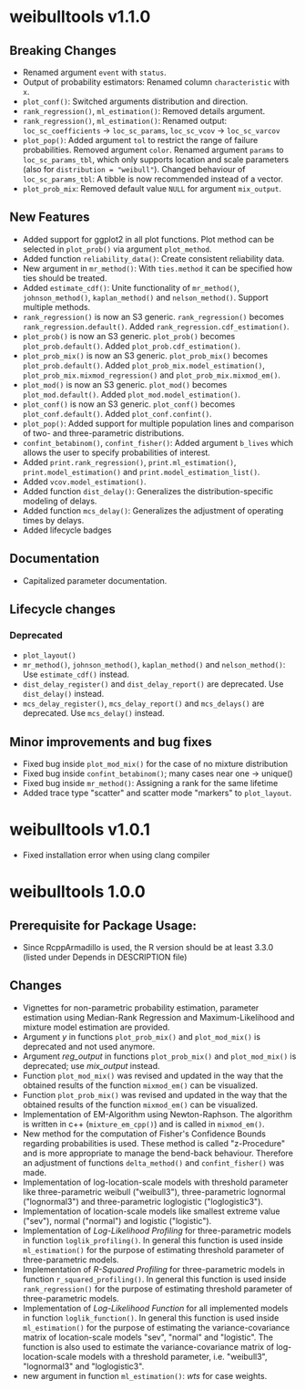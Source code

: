# weibulltools v1.1.0
## Breaking Changes
* Renamed argument `event` with `status`.
* Output of probability estimators: Renamed column `characteristic` with `x`.
* `plot_conf()`: Switched arguments distribution and direction.
* `rank_regression()`, `ml_estimation()`: Removed details argument.
* `rank_regression()`, `ml_estimation()`: Renamed output: `loc_sc_coefficients` -> `loc_sc_params`, `loc_sc_vcov` -> `loc_sc_varcov`
* `plot_pop()`: Added argument `tol` to restrict the range of failure probabilities. Removed argument `color`. Renamed argument `params` to `loc_sc_params_tbl`, which only supports location and scale parameters (also for `distribution = "weibull"`). Changed behaviour of `loc_sc_params_tbl`: A tibble is now recommended instead of a vector.
* `plot_prob_mix`: Removed default value `NULL` for argument `mix_output`.

## New Features
* Added support for ggplot2 in all plot functions. Plot method can be selected in `plot_prob()` via argument `plot_method`.
* Added function `reliability_data()`: Create consistent reliability data.
* New argument in `mr_method()`: With `ties.method` it can be specified how ties should be treated.
* Added `estimate_cdf()`: Unite functionality of `mr_method()`, `johnson_method()`, `kaplan_method()` and `nelson_method()`. Support multiple methods.
* `rank_regression()` is now an S3 generic. `rank_regression()` becomes `rank_regression.default()`. Added `rank_regression.cdf_estimation()`.
* `plot_prob()` is now an S3 generic. `plot_prob()` becomes `plot_prob.default()`. Added `plot_prob.cdf_estimation()`.
* `plot_prob_mix()` is now an S3 generic. `plot_prob_mix()` becomes `plot_prob.default()`. Added `plot_prob_mix.model_estimation()`, `plot_prob_mix.mixmod_regression()` and `plot_prob_mix.mixmod_em()`.
* `plot_mod()` is now an S3 generic. `plot_mod()` becomes `plot_mod.default()`. Added `plot_mod.model_estimation()`.
* `plot_conf()` is now an S3 generic. `plot_conf()` becomes `plot_conf.default()`. Added `plot_conf.confint()`.
* `plot_pop()`: Added support for multiple population lines and comparison of two- and three-parametric distributions.
* `confint_betabinom()`, `confint_fisher()`: Added argument `b_lives` which allows the user to specify probabilities of interest.
* Added `print.rank_regression()`, `print.ml_estimation()`, `print.model_estimation()` and `print.model_estimation_list()`.
* Added `vcov.model_estimation()`.
* Added function `dist_delay()`: Generalizes the distribution-specific modeling of delays. 
* Added function `mcs_delay()`: Generalizes the adjustment of operating times by delays.
* Added lifecycle badges

## Documentation
* Capitalized parameter documentation.

## Lifecycle changes

### Deprecated
* `plot_layout()`
* `mr_method()`, `johnson_method()`, `kaplan_method()` and `nelson_method()`: Use `estimate_cdf()` instead.
* `dist_delay_register()` and `dist_delay_report()` are deprecated. Use `dist_delay()` instead. 
* `mcs_delay_register()`, `mcs_delay_report()` and `mcs_delays()`  are deprecated. Use `mcs_delay()` instead.
## Minor improvements and bug fixes
* Fixed bug inside `plot_mod_mix()` for the case of no mixture distribution
* Fixed bug inside `confint_betabinom()`; many cases near one -> unique()
* Fixed bug inside `mr_method()`: Assigning a rank for the same lifetime 
* Added trace type "scatter" and scatter mode "markers" to `plot_layout`.

# weibulltools v1.0.1
* Fixed installation error when using clang compiler

# weibulltools 1.0.0 

## Prerequisite for Package Usage:

* Since RcppArmadillo is used, the R version should be at least 3.3.0 
  (listed under Depends in DESCRIPTION file)
  
## Changes

* Vignettes for non-parametric probability estimation, parameter estimation using Median-Rank Regression and Maximum-Likelihood and mixture model estimation are provided. 
* Argument _y_ in functions `plot_prob_mix()` and `plot_mod_mix()` is deprecated and not used anymore. 
* Argument *reg_output* in functions `plot_prob_mix()` and `plot_mod_mix()` is deprecated; use *mix_output* instead. 
* Function `plot_mod_mix()` was revised and updated in the way that the obtained results of the function `mixmod_em()` can be visualized. 
* Function `plot_prob_mix()` was revised and updated in the way that the obtained results of the function `mixmod_em()` can be visualized. 
* Implementation of EM-Algorithm using Newton-Raphson. The algorithm is written in c++ (`mixture_em_cpp()`) and is called in `mixmod_em()`. 
* New method for the computation of Fisher's Confidence Bounds regarding probabilities is used. These method is called "z-Procedure" and is more appropriate to manage the bend-back behaviour. Therefore an adjustment of functions `delta_method()` and `confint_fisher()` was made. 
* Implementation of log-location-scale models with threshold parameter like three-parametric weibull ("weibull3"), three-parametric lognormal ("lognormal3") and three-parametric loglogistic ("loglogistic3"). 
* Implementation of location-scale models like smallest extreme value ("sev"), normal ("normal") and logistic ("logistic"). 
* Implementation of _Log-Likelihood Profiling_ for three-parametric models in function `loglik_profiling()`. In general this function is used inside `ml_estimation()` for the purpose of estimating threshold parameter of three-parametric models. 
* Implementation of _R-Squared Profiling_ for three-parametric models in function `r_squared_profiling()`. In general this function is used inside `rank_regression()` for the purpose of estimating threshold parameter of three-parametric models.
* Implementation of _Log-Likelihood Function_ for all implemented models in function `loglik_function()`. In general this function is used inside `ml_estimation()` for the purpose of estimating the variance-covariance matrix of location-scale models "sev", "normal" and "logistic". The function is also used to estimate the variance-covariance matrix of log-location-scale models with a threshold parameter, i.e. "weibull3", "lognormal3" and "loglogistic3".
* new argument in function `ml_estimation()`: _wts_ for case weights. 
